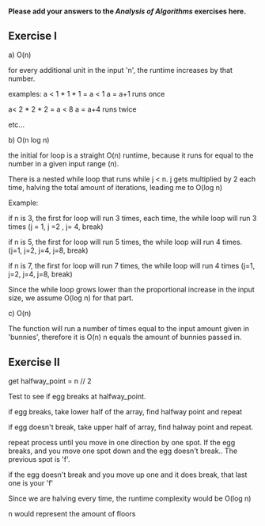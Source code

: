 #### Please add your answers to the ***Analysis of  Algorithms*** exercises here.

## Exercise I

a) O(n)

for every additional unit in the input 'n', the runtime increases by that number.

examples:
a < 1 * 1 * 1 = a < 1
    a = a+1
runs once

a< 2 * 2 * 2 = a < 8
    a = a+4
runs twice

etc...


b) O(n log n)

the initial for loop is a straight O(n) runtime, because it runs for equal to the number in a given input range (n).

There is a nested while loop that runs while j < n.  j gets multiplied by 2 each time, halving the total amount of iterations, leading me to O(log n)

Example: 

if n is 3, the first for loop will run 3 times,
each time, the while loop will run 3 times (j = 1, j =2 , j= 4, break)

if n is 5, the first for loop will run 5 times,
the while loop will run 4 times. (j=1, j=2, j=4, j=8, break)

if n is 7, the first for loop will run 7 times,
the while loop will run 4 times (j=1, j=2, j=4, j=8, break)

Since the while loop grows lower than the proportional increase in the input size, we assume O(log n) for that part.


c) O(n)

The function will run a number of times equal to the input amount given in 'bunnies', therefore it is O(n)
n equals the amount of bunnies passed in.

## Exercise II


get halfway_point = n // 2

Test to see if egg breaks at halfway_point.

if egg breaks, take lower half of the array, find halfway point and repeat

if egg doesn't break, take upper half of array, find halway point and repeat.

repeat process until you move in one direction by one spot. 
If the egg breaks, and you move one spot down and the egg doesn't break.. The previous spot is 'f'.

if the egg doesn't break and you move up one and it does break, that last one is your 'f'

Since we are halving every time, the runtime complexity would be O(log n)

n would represent the amount of floors